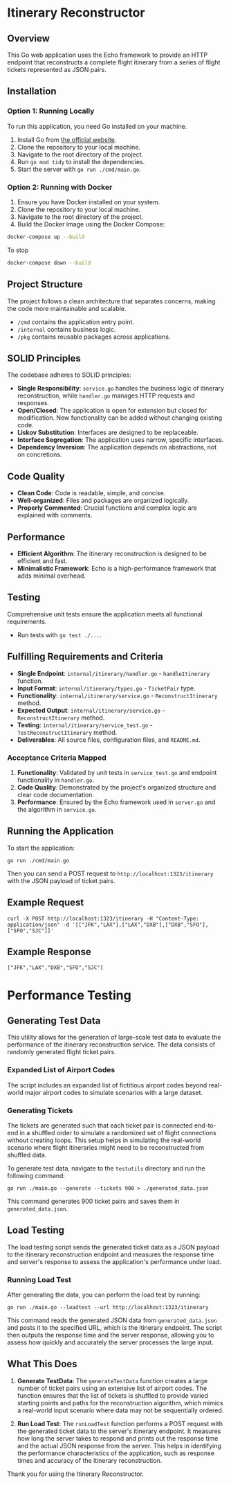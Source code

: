 
# Itinerary Reconstructor

## Overview
This Go web application uses the Echo framework to provide an HTTP endpoint that reconstructs a complete flight itinerary from a series of flight tickets represented as JSON pairs.

## Installation

### Option 1: Running Locally

To run this application, you need Go installed on your machine.

1. Install Go from [the official website](https://golang.org/dl/).
2. Clone the repository to your local machine.
3. Navigate to the root directory of the project.
4. Run `go mod tidy` to install the dependencies.
5. Start the server with `go run ./cmd/main.go`.

### Option 2: Running with Docker

1. Ensure you have Docker installed on your system.
2. Clone the repository to your local machine.
3. Navigate to the root directory of the project.
4. Build the Docker image using the Docker Compose:

```bash
docker-compose up --build
```
To stop
```bash
docker-compose down --build
```

## Project Structure
The project follows a clean architecture that separates concerns, making the code more maintainable and scalable.

- `/cmd` contains the application entry point.
- `/internal` contains business logic.
- `/pkg` contains reusable packages across applications.

## SOLID Principles
The codebase adheres to SOLID principles:

- **Single Responsibility**: `service.go` handles the business logic of itinerary reconstruction, while `handler.go` manages HTTP requests and responses.
- **Open/Closed**: The application is open for extension but closed for modification. New functionality can be added without changing existing code.
- **Liskov Substitution**: Interfaces are designed to be replaceable.
- **Interface Segregation**: The application uses narrow, specific interfaces.
- **Dependency Inversion**: The application depends on abstractions, not on concretions.

## Code Quality
- **Clean Code**: Code is readable, simple, and concise.
- **Well-organized**: Files and packages are organized logically.
- **Properly Commented**: Crucial functions and complex logic are explained with comments.

## Performance
- **Efficient Algorithm**: The itinerary reconstruction is designed to be efficient and fast.
- **Minimalistic Framework**: Echo is a high-performance framework that adds minimal overhead.

## Testing
Comprehensive unit tests ensure the application meets all functional requirements.

- Run tests with `go test ./...`.

## Fulfilling Requirements and Criteria
- **Single Endpoint**: `internal/itinerary/handler.go` - `handleItinerary` function.
- **Input Format**: `internal/itinerary/types.go` - `TicketPair` type.
- **Functionality**: `internal/itinerary/service.go` - `ReconstructItinerary` method.
- **Expected Output**: `internal/itinerary/service.go` - `ReconstructItinerary` method.
- **Testing**: `internal/itinerary/service_test.go` - `TestReconstructItinerary` method.
- **Deliverables**: All source files, configuration files, and `README.md`.

### Acceptance Criteria Mapped
1. **Functionality**: Validated by unit tests in `service_test.go` and endpoint functionality in `handler.go`.
2. **Code Quality**: Demonstrated by the project's organized structure and clear code documentation.
3. **Performance**: Ensured by the Echo framework used in `server.go` and the algorithm in `service.go`.

## Running the Application
To start the application:

```
go run ./cmd/main.go
```

Then you can send a POST request to `http://localhost:1323/itinerary` with the JSON payload of ticket pairs.

## Example Request

```
curl -X POST http://localhost:1323/itinerary -H "Content-Type: application/json" -d '[["JFK","LAX"],["LAX","DXB"],["DXB","SFO"],["SFO","SJC"]]'
```

## Example Response

```
["JFK","LAX","DXB","SFO","SJC"]
```

# Performance Testing

## Generating Test Data

This utility allows for the generation of large-scale test data to evaluate the performance of the itinerary reconstruction service. The data consists of randomly generated flight ticket pairs.

### Expanded List of Airport Codes

The script includes an expanded list of fictitious airport codes beyond real-world major airport codes to simulate scenarios with a large dataset.

### Generating Tickets

The tickets are generated such that each ticket pair is connected end-to-end in a shuffled order to simulate a randomized set of flight connections without creating loops. This setup helps in simulating the real-world scenario where flight itineraries might need to be reconstructed from shuffled data.

To generate test data, navigate to the `testutils` directory and run the following command:

    go run ./main.go --generate --tickets 900 > ./generated_data.json

This command generates 900 ticket pairs and saves them in `generated_data.json`.

## Load Testing

The load testing script sends the generated ticket data as a JSON payload to the itinerary reconstruction endpoint and measures the response time and server's response to assess the application's performance under load.

### Running Load Test

After generating the data, you can perform the load test by running:

    go run ./main.go --loadtest --url http://localhost:1323/itinerary

This command reads the generated JSON data from `generated_data.json` and posts it to the specified URL, which is the itinerary endpoint. The script then outputs the response time and the server response, allowing you to assess how quickly and accurately the server processes the large input.

## What This Does

1. **Generate TestData**: The `generateTestData` function creates a large number of ticket pairs using an extensive list of airport codes. The function ensures that the list of tickets is shuffled to provide varied starting points and paths for the reconstruction algorithm, which mimics a real-world input scenario where data may not be sequentially ordered.

2. **Run Load Test**: The `runLoadTest` function performs a POST request with the generated ticket data to the server's itinerary endpoint. It measures how long the server takes to respond and prints out the response time and the actual JSON response from the server. This helps in identifying the performance characteristics of the application, such as response times and accuracy of the itinerary reconstruction.


Thank you for using the Itinerary Reconstructor.
